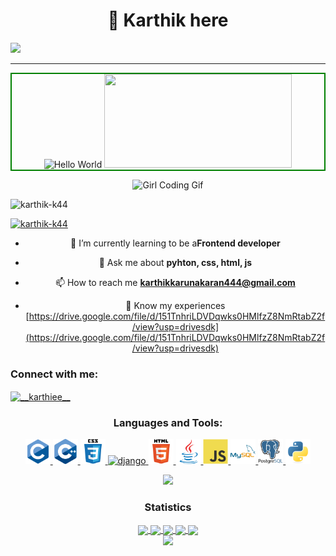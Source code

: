 <h1 align="center"> 👋 Karthik here </h1>
<p>
<img src="https://readme-typing-svg.herokuapp.com/?&font=Orbitron&color=53bbd0&size=20&lines=+Welcome+to+my+GitHub+Profile!;I%27m+A+Frontend+Developer;I%27m+A+Full+Stack+Developer;" />
</p>

<div style="text-align: center;">

---
<!-- image/gif -->
<div style="border: 2px solid green;">
<img src="https://hackernoon.com/images/f2px36fy.gif" alt="Hello World" width="300" height="150"/>

<img src="https://cdn.dribbble.com/users/1059583/screenshots/4171367/media/34e69eb61a7bd8dea1c957a8b82605a7.gif" alt="" width="300" height="150">
</div>
<p align="center">
  <img src="https://media.giphy.com/media/LMcB8XospGZO8UQq87/giphy.gif" alt="Girl Coding Gif" width="500"/>
</p>

<p align="left"> <img src="https://komarev.com/ghpvc/?username=karthik-k44&label=Profile%20views&color=0e75b6&style=flat" alt="karthik-k44" /> </p>

<p align="left"> <a href="https://github.com/ryo-ma/github-profile-trophy"><img src="https://github-profile-trophy.vercel.app/?username=karthik-k44" alt="karthik-k44" /></a> </p>

- 🌱 I’m currently learning to be a**Frontend developer**

- 💬 Ask me about **pyhton, css, html, js**

- 📫 How to reach me **karthikkarunakaran444@gmail.com**

- 📄 Know my experiences [https://drive.google.com/file/d/151TnhriLDVDqwks0HMlfzZ8NmRtabZ2f/view?usp=drivesdk](https://drive.google.com/file/d/151TnhriLDVDqwks0HMlfzZ8NmRtabZ2f/view?usp=drivesdk)

<h3 align="left">Connect with me:</h3>
<p align="left">
<a href="https://www.instagram.com/__karthiee__/" target="blank"><img align="center" src="https://raw.githubusercontent.com/rahuldkjain/github-profile-readme-generator/master/src/images/icons/Social/instagram.svg" alt="__karthiee__" height="30" width="40" /></a>
</p>

<h3 align="center">Languages and Tools:</h3>
<center>
<p align="center"> <!-- <a href="https://developer.android.com" target="_blank" rel="noreferrer"> <img src="https://raw.githubusercontent.com/devicons/devicon/master/icons/android/android-original-wordmark.svg" alt="android" width="40" height="40"/> </a> <a href="https://angular.io" target="_blank" rel="noreferrer"> <img src="https://angular.io/assets/images/logos/angular/angular.svg" alt="angular" width="40" height="40"/>  </a> <a href="https://getbootstrap.com" target="_blank" rel="noreferrer"> <img src="https://raw.githubusercontent.com/devicons/devicon/master/icons/bootstrap/bootstrap-plain-wordmark.svg" alt="bootstrap" width="40" height="40"/> </a><a href="https://nodejs.org" target="_blank" rel="noreferrer"> <img src="https://raw.githubusercontent.com/devicons/devicon/master/icons/nodejs/nodejs-original-wordmark.svg" alt="nodejs" width="40" height="40"/> </a> <a href="https://www.php.net" target="_blank" rel="noreferrer"> <img src="https://raw.githubusercontent.com/devicons/devicon/master/icons/php/php-original.svg" alt="php" width="40" height="40"/> </a> <a href="https://reactjs.org/" target="_blank" rel="noreferrer"> <img src="https://raw.githubusercontent.com/devicons/devicon/master/icons/react/react-original-wordmark.svg" alt="react" width="40" height="40"/> </a>--> <a href="https://www.cprogramming.com/" target="_blank" rel="noreferrer"> <img src="https://raw.githubusercontent.com/devicons/devicon/master/icons/c/c-original.svg" alt="c" width="40" height="40"/> </a> <a href="https://www.w3schools.com/cpp/" target="_blank" rel="noreferrer"> <img src="https://raw.githubusercontent.com/devicons/devicon/master/icons/cplusplus/cplusplus-original.svg" alt="cplusplus" width="40" height="40"/> </a> <a href="https://www.w3schools.com/css/" target="_blank" rel="noreferrer"> <img src="https://raw.githubusercontent.com/devicons/devicon/master/icons/css3/css3-original-wordmark.svg" alt="css3" width="40" height="40"/> </a> <a href="https://www.djangoproject.com/" target="_blank" rel="noreferrer"> <img src="https://cdn.worldvectorlogo.com/logos/django.svg" alt="django" width="40" height="40"/> </a> <a href="https://www.w3.org/html/" target="_blank" rel="noreferrer"> <img src="https://raw.githubusercontent.com/devicons/devicon/master/icons/html5/html5-original-wordmark.svg" alt="html5" width="40" height="40"/> </a> <a href="https://www.java.com" target="_blank" rel="noreferrer"> <img src="https://raw.githubusercontent.com/devicons/devicon/master/icons/java/java-original.svg" alt="java" width="40" height="40"/> </a> <a href="https://developer.mozilla.org/en-US/docs/Web/JavaScript" target="_blank" rel="noreferrer"> <img src="https://raw.githubusercontent.com/devicons/devicon/master/icons/javascript/javascript-original.svg" alt="javascript" width="40" height="40"/> </a> <a href="https://www.mysql.com/" target="_blank" rel="noreferrer"> <img src="https://raw.githubusercontent.com/devicons/devicon/master/icons/mysql/mysql-original-wordmark.svg" alt="mysql" width="40" height="40"/> </a> <a href="https://www.postgresql.org" target="_blank" rel="noreferrer"> <img src="https://raw.githubusercontent.com/devicons/devicon/master/icons/postgresql/postgresql-original-wordmark.svg" alt="postgresql" width="40" height="40"/> </a> <a href="https://www.python.org" target="_blank" rel="noreferrer"> <img src="https://raw.githubusercontent.com/devicons/devicon/master/icons/python/python-original.svg" alt="python" width="40" height="40"/> </a>  </p>
</center>

<img src="https://user-images.githubusercontent.com/73097560/115834477-dbab4500-a447-11eb-908a-139a6edaec5c.gif"><h3 align="center">Statistics</h3>
<div align="center">
<a href="https://github.com/karthik-k44">
<img align="center" src="http://github-profile-summary-cards.vercel.app/api/cards/stats?username=karthik-k44&theme=dark" height="180em" />
<img align="center" src="http://github-profile-summary-cards.vercel.app/api/cards/most-commit-language?username=karthik-k44&theme=dark" height="180em" />
<img align="center" src="http://github-profile-summary-cards.vercel.app/api/cards/repos-per-language?username=karthik-k44&theme=dark" height="180em" />
<img align="center" src="http://github-profile-summary-cards.vercel.app/api/cards/productive-time?username=karthik-k44&theme=dark" height="180em" />
<img align="center" src="http://github-profile-summary-cards.vercel.app/api/cards/profile-details?username=karthik-k44&theme=dark" height="180em" />
</div>

<img src="https://raw.githubusercontent.com/Trilokia/Trilokia/379277808c61ef204768a61bbc5d25bc7798ccf1/bottom_header.svg" />
